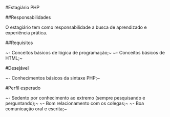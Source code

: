 #Estagiário PHP

##Responsabilidades

O estagiário tem como responsabilidade a busca de aprendizado e experiência prática.

##Requisitos

~- Conceitos básicos de lógica de programação;~
~- Conceitos básicos de HTML;~

#Desejável

~- Conhecimentos básicos da sintaxe PHP;~

#Perfil esperado

~- Sedento por conhecimento ao extremo (sempre pesquisando e perguntando);~
~- Bom relacionamento com os colegas;~
~- Boa comunicação oral e escrita;~
